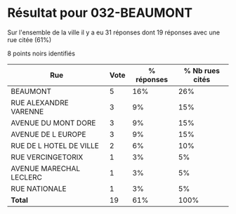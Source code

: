 # Résultat pour 032-BEAUMONT

Sur l'ensemble de la ville il y a eu 31 réponses dont 19 réponses avec une rue citée (61%)

8 points noirs identifiés

| Rue | Vote | % réponses | % Nb rues cités|
|-----|------|------------|----------------|
| BEAUMONT | 5 | 16% | 26%|
| RUE ALEXANDRE VARENNE | 3 | 9% | 15%|
| AVENUE DU MONT DORE | 3 | 9% | 15%|
| AVENUE DE L EUROPE | 3 | 9% | 15%|
| RUE DE L HOTEL DE VILLE | 2 | 6% | 10%|
| RUE VERCINGETORIX | 1 | 3% | 5%|
| AVENUE MARECHAL LECLERC | 1 | 3% | 5%|
| RUE NATIONALE | 1 | 3% | 5%|
| **Total** | 19 | 61% | 100%|
